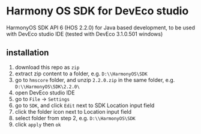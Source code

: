 # Harmony OS SDK for DevEco studio

HarmonyOS SDK API 6 (HOS 2.2.0) for Java based development, to be used with DevEco studio IDE (tested with DevEco 3.1.0.501 windows)

## installation

1. download this repo as `zip`
1. extract zip content to a folder, e.g. `D:\\HarmonyOS\SDK`
1. go to `hmscore` folder, and unzip `2.2.0.zip` in the same folder, e.g. `D:\\HarmonyOS\SDK\2.2.0\`
1. open DevEco studio IDE
1. go to `File` -> `Settings`
1. go to `SDK`, and click `Edit` next to SDK Location input field
1. click the folder icon next to Location input field
1. select folder from step 2, e.g. `D:\\HarmonyOS\SDK`
1. click `apply` then `ok`
